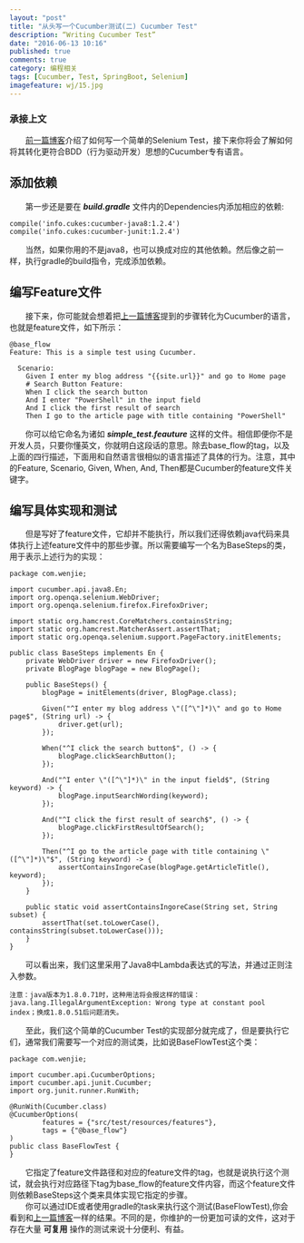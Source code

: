 ```yaml
---
layout: "post"
title: "从头写一个Cucumber测试(二) Cucumber Test"
description: “Writing Cucumber Test”
date: "2016-06-13 10:16"
published: true
comments: true
category: 编程相关
tags: [Cucumber, Test, SpringBoot, Selenium]
imagefeature: wj/15.jpg
---
```

### 承接上文
&emsp;&emsp;[前一篇博客]({{site.url}}/编程相关/cucumber-test)介绍了如何写一个简单的Selenium Test，接下来你将会了解如何将其转化更符合BDD（行为驱动开发）思想的Cucumber专有语言。

<!--more-->

## 添加依赖
&emsp;&emsp;第一步还是要在 ___build.gradle___ 文件内的Dependencies内添加相应的依赖:

```
compile('info.cukes:cucumber-java8:1.2.4')
compile('info.cukes:cucumber-junit:1.2.4')
```
&emsp;&emsp;当然，如果你用的不是java8，也可以换成对应的其他依赖。然后像之前一样，执行gradle的build指令，完成添加依赖。

## 编写Feature文件
&emsp;&emsp;接下来，你可能就会想着把[上一篇博客]({{site.url}}/编程相关/cucumber-test)提到的步骤转化为Cucumber的语言，也就是feature文件，如下所示：

```
@base_flow
Feature: This is a simple test using Cucumber.

  Scenario:
    Given I enter my blog address "{{site.url}}" and go to Home page
    # Search Button Feature:
    When I click the search button
    And I enter "PowerShell" in the input field
    And I click the first result of search
    Then I go to the article page with title containing "PowerShell"
```

&emsp;&emsp;你可以给它命名为诸如 ___simple_test.feauture___ 这样的文件。相信即便你不是开发人员，只要你懂英文，你就明白这段话的意思。除去base_flow的tag，以及上面的四行描述，下面用和自然语言很相似的语言描述了具体的行为。注意，其中的Feature, Scenario, Given, When, And, Then都是Cucumber的feature文件关键字。

## 编写具体实现和测试
&emsp;&emsp;但是写好了feature文件，它却并不能执行，所以我们还得依赖java代码来具体执行上述feature文件中的那些步骤。所以需要编写一个名为BaseSteps的类，用于表示上述行为的实现：

```
package com.wenjie;

import cucumber.api.java8.En;
import org.openqa.selenium.WebDriver;
import org.openqa.selenium.firefox.FirefoxDriver;

import static org.hamcrest.CoreMatchers.containsString;
import static org.hamcrest.MatcherAssert.assertThat;
import static org.openqa.selenium.support.PageFactory.initElements;

public class BaseSteps implements En {
    private WebDriver driver = new FirefoxDriver();
    private BlogPage blogPage = new BlogPage();

    public BaseSteps() {
        blogPage = initElements(driver, BlogPage.class);

        Given("^I enter my blog address \"([^\"]*)\" and go to Home page$", (String url) -> {
            driver.get(url);
        });

        When("^I click the search button$", () -> {
            blogPage.clickSearchButton();
        });

        And("^I enter \"([^\"]*)\" in the input field$", (String keyword) -> {
            blogPage.inputSearchWording(keyword);
        });

        And("^I click the first result of search$", () -> {
            blogPage.clickFirstResultOfSearch();
        });

        Then("^I go to the article page with title containing \"([^\"]*)\"$", (String keyword) -> {
            assertContainsIngoreCase(blogPage.getArticleTitle(), keyword);
        });
    }

    public static void assertContainsIngoreCase(String set, String subset) {
        assertThat(set.toLowerCase(), containsString(subset.toLowerCase()));
    }
}
```

&emsp;&emsp;可以看出来，我们这里采用了Java8中Lambda表达式的写法，并通过正则注入参数。

```
注意：java版本为1.8.0.71时，这种用法将会报这样的错误：java.lang.IllegalArgumentException: Wrong type at constant pool index；换成1.8.0.51后问题消失。
```

&emsp;&emsp;至此，我们这个简单的Cucumber Test的实现部分就完成了，但是要执行它们，通常我们需要写一个对应的测试类，比如说BaseFlowTest这个类：

```
package com.wenjie;

import cucumber.api.CucumberOptions;
import cucumber.api.junit.Cucumber;
import org.junit.runner.RunWith;

@RunWith(Cucumber.class)
@CucumberOptions(
        features = {"src/test/resources/features"},
        tags = {"@base_flow"}
)
public class BaseFlowTest {
}
```

&emsp;&emsp;它指定了feature文件路径和对应的feature文件的tag，也就是说执行这个测试，就会执行对应路径下tag为base_flow的feature文件内容，而这个feature文件则依赖BaseSteps这个类来具体实现它指定的步骤。<br/>
&emsp;&emsp;你可以通过IDE或者使用gradle的task来执行这个测试(BaseFlowTest),你会看到和[上一篇博客]({{site.url}}/编程相关/cucumber-test)一样的结果。不同的是，你维护的一份更加可读的文件，这对于存在大量 __可复用__ 操作的测试来说十分便利、有益。
